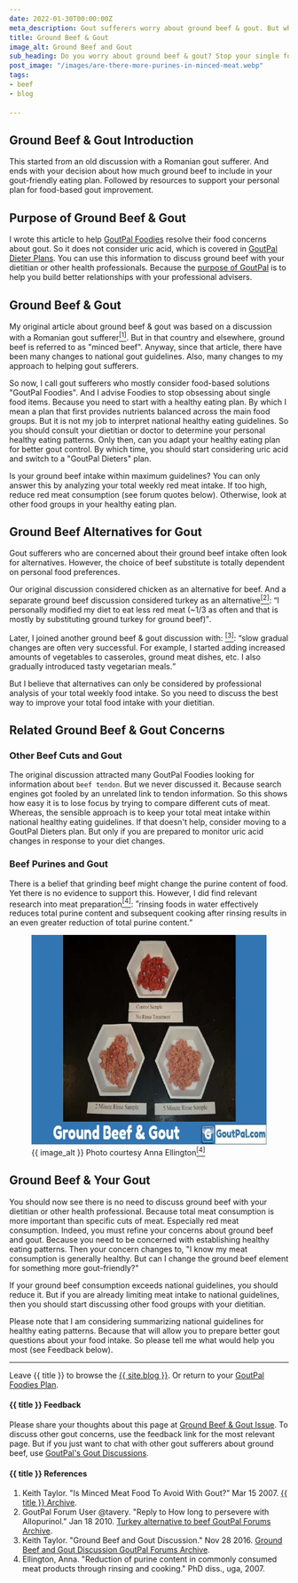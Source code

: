 ```yaml
---
date: 2022-01-30T00:00:00Z
meta_description: Gout sufferers worry about ground beef & gout. But what about the rest of your diet? See how to resolve your gouty beefy concerns.
title: Ground Beef & Gout
image_alt: Ground Beef and Gout
sub_heading: Do you worry about ground beef & gout? Stop your single food concerns. Start eating beef in gout-friendly eating habits.
post_image: "/images/are-there-more-purines-in-minced-meat.webp"
tags:
- beef
- blog

---
```


<h2 id="intro">Ground Beef & Gout Introduction</h2>

This started from an old discussion with a Romanian gout sufferer. And ends with your decision about how much ground beef to include in your gout-friendly eating plan. Followed by resources to support your personal plan for food-based gout improvement.

<h2 id="intent">Purpose of Ground Beef & Gout</h2>

I wrote this article to help <a href="/9569/goutpal-plan-for-gout-foodies/">GoutPal Foodies</a> resolve their food concerns about gout. So it does not consider uric acid, which is covered in <a href="/9601/goutpal-plan-for-gout-dieters/">GoutPal Dieter Plans</a>. You can use this information to discuss ground beef with your dietitian or other health professionals. Because the <a href="/gouty/purpose/">purpose of GoutPal</a> is to help you build better relationships with your professional advisers.

<h2 id="gout">Ground Beef & Gout</h2>

My original article about ground beef & gout was based on a discussion with a Romanian gout sufferer<a href="#ref1"><sup>[1]</sup></a>. But in that country and elsewhere, ground beef is referred to as "minced beef". Anyway, since that article, there have been many changes to national gout guidelines. Also, many changes to my approach to helping gout sufferers.

So now, I call gout sufferers who mostly consider food-based solutions "GoutPal Foodies". And I advise Foodies to stop obsessing about single food items. Because you need to start with a healthy eating plan. By which I mean a plan that first provides nutrients balanced across the main food groups. But it is not my job to interpret national healthy eating guidelines. So you should consult your dietitian or doctor to determine your personal healthy eating patterns. Only then, can you adapt your healthy eating plan for better gout control. By which time, you should start considering uric acid and switch to a "GoutPal Dieters" plan.

Is your ground beef intake within maximum guidelines? You can only answer this by analyzing your total weekly red meat intake. If too high, reduce red meat consumption (see forum quotes below). Otherwise, look at other food groups in your healthy eating plan.

<h2 id="alternative">Ground Beef Alternatives for Gout</h2>

Gout sufferers who are concerned about their ground beef intake often look for alternatives. However, the choice of beef substitute is totally dependent on personal food preferences.

Our original discussion considered chicken as an alternative for beef. And a separate ground beef discussion considered turkey as an alternative<a href="#ref2"><sup>[2]</sup></a>: <q cite="/gout-pal-forum/please-help-my-gout/how-long-to-presevere-with-allopurinol/#post-3783">I personally modified my diet to eat less red meat (~1/3 as often and that is mostly by substituting ground turkey for ground beef)</q>. 

Later, I joined another ground beef & gout discussion with: <a href="#ref3"><sup>[3]</sup></a>: <q cite="https://goutpal.net/forums/topic/can-i-ever-have-beef-again/#post-2282">slow gradual changes are often very successful. For example, I started adding increased amounts of vegetables to casseroles, ground meat dishes, etc. I also gradually introduced tasty vegetarian meals.</q>

But I believe that alternatives can only be considered by professional analysis of your total weekly food intake. So you need to discuss the best way to improve your total food intake with your dietitian.

<h2 id="concerns">Related Ground Beef & Gout Concerns</h2>

<h3 id="cuts">Other Beef Cuts and Gout</h3>

The original discussion attracted many GoutPal Foodies looking for information about `beef tendon`. But we never discussed it. Because search engines got fooled by an unrelated link to tendon information. So this shows how easy it is to lose focus by trying to compare different cuts of meat. Whereas, the sensible approach is to keep your total meat intake within national healthy eating guidelines. If that doesn't help, consider moving to a GoutPal Dieters plan. But only if you are prepared to monitor uric acid changes in response to your diet changes.

<h3 id="purine">Beef Purines and Gout</h3>

There is a belief that grinding beef might change the purine content of food. Yet there is no evidence to support this. However, I did find relevant research into meat preparation<a href="#ref4"><sup>[4]</sup></a>: <q cite="https://getd.libs.uga.edu/pdfs/ellington_anna_k_200708_ms.pdf">rinsing foods in water effectively reduces total purine content and subsequent cooking after rinsing results in an even greater reduction of total purine content.</q>

<figure id="image" class="inner">
<img src="/images/are-there-more-purines-in-minced-meat.webp" alt="{{ image_alt }}"  width="610" height="377">
  <figcaption>{{ image_alt }} Photo courtesy Anna Ellington<a href="#ref4"><sup>[4]</sup></a></figcaption>
</figure>

<h2 id="next">Ground Beef & Your Gout</h2>

You should now see there is no need to discuss ground beef with your dietitian or other health professional. Because total meat consumption is more important than specific cuts of meat. Especially red meat consumption. Indeed, you must refine your concerns about ground beef and gout. Because you need to be concerned with establishing healthy eating patterns. Then your concern changes to, "I know my meat consumption is generally healthy. But can I change the ground beef element for something more gout-friendly?"

If your ground beef consumption exceeds national guidelines, you should reduce it. But if you are already limiting meat intake to national guidelines, then you should start discussing other food groups with your dietitian.

Please note that I am considering summarizing national guidelines for healthy eating patterns. Because that will allow you to prepare better gout questions about your food intake. So please tell me what would help you most (see Feedback below).

***

Leave {{ title }} to browse the <a href="/blog">{{ site.blog }}</a>. Or return to your <a href="/9569/goutpal-plan-for-gout-foodies/">GoutPal Foodies Plan</a>.

<h4 id="feedback">{{ title }} Feedback</h4>

Please share your thoughts about this page at <a href="{{ site.social_links.github }}issues/28">Ground Beef & Gout Issue</a>. To discuss other gout concerns, use the feedback link for the most relevant page. But if you just want to chat with other gout sufferers about ground beef, use <a href="{{ site.social_links.github }}discussions">GoutPal's Gout Discussions</a>.

<h4 id="refs">{{ title }} References</h4>
<ol>
	<li id="ref1">Keith Taylor. "Is Minced Meat Food To Avoid With Gout?" Mar 15 2007. <a href="https://web.archive.org/web/20070317223844/gout-pal.com/food-to-avoid-with-gout/2007/03/">{{ title }} Archive</a>.</li>
	<li id="ref2">GoutPal Forum User @tavery. "Reply to How long to persevere with Allopurinol." Jan 18 2010. <a href="https://web.archive.org/web/20150907133232/http://www.gout-pal.com/gout-pal-forum/please-help-my-gout/how-long-to-presevere-with-allopurinol/#post-3783">Turkey alternative to beef GoutPal Forums Archive</a>.</li>
	<li id="ref3">Keith Taylor. "Ground Beef and Gout Discussion." Nov 28 2016. <a href="https://web.archive.org/web/20201202224718/https://goutpal.net/forums/topic/can-i-ever-have-beef-again/#post-2282">Ground Beef and Gout Discussion GoutPal Forums Archive</a>.</li>
	<li id="ref4">Ellington, Anna. "Reduction of purine content in commonly consumed meat products through rinsing and cooking." PhD diss., uga, 2007.</li>
</ol>
